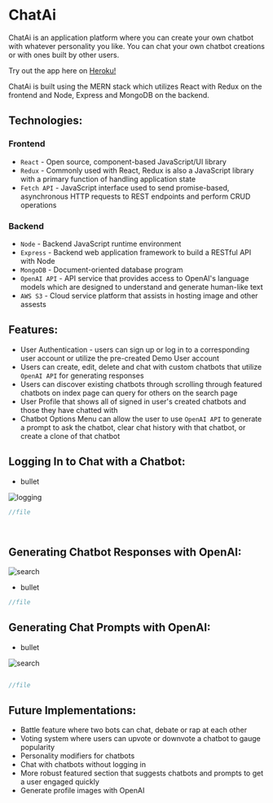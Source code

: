 # ChatAi
ChatAi is an application platform where you can create your own chatbot with whatever personality you like. You can chat your own chatbot creations or with ones built by other users.

Try out the app here on [Heroku!](https://chat-with-ai-app-d519911d76bc.herokuapp.com/)

ChatAi is built using the MERN stack which utilizes React with Redux on the frontend and Node, Express and MongoDB on the backend.

## Technologies:

### Frontend
* `React` - Open source, component-based JavaScript/UI library
* `Redux` - Commonly used with React, Redux is also a JavaScript library with a primary function of handling application state
* `Fetch API` - JavaScript interface used to send promise-based, asynchronous HTTP requests to REST endpoints and perform CRUD operations

### Backend
* `Node` - Backend JavaScript runtime environment
* `Express` - Backend web application framework to build a RESTful API with Node
* `MongoDB` - Document-oriented database program
* `OpenAI API` - API service that provides access to OpenAI's language models which are designed to understand and generate human-like text
* `AWS S3` - Cloud service platform that assists in hosting image and other assests

## Features:
* User Authentication - users can sign up or log in to a corresponding user account or utilize the pre-created Demo User account
* Users can create, edit, delete and chat with custom chatbots that utilize `OpenAI API` for generating responses
* Users can discover existing chatbots through scrolling through featured chatbots on index page can query for others on the search page
* User Profile that shows all of signed in user's created chatbots and those they have chatted with
* Chatbot Options Menu can allow the user to use `OpenAI API` to generate a prompt to ask the chatbot, clear chat history with that chatbot, or create a clone of that chatbot


## Logging In to Chat with a Chatbot:
* bullet

![logging](link)


```javascript
//file

 
```

## Generating Chatbot Responses with OpenAI:
![search](link)
* bullet

```javascript
//file


```


## Generating Chat Prompts with OpenAI:
* bullet

![search](link)

```javascript

//file


```

## Future Implementations:
 - Battle feature where two bots can chat, debate or rap at each other
 - Voting system where users can upvote or downvote a chatbot to gauge popularity
 - Personality modifiers for chatbots
 - Chat with chatbots without logging in
 - More robust featured section that suggests chatbots and prompts to get a user engaged quickly
 - Generate profile images with OpenAI


